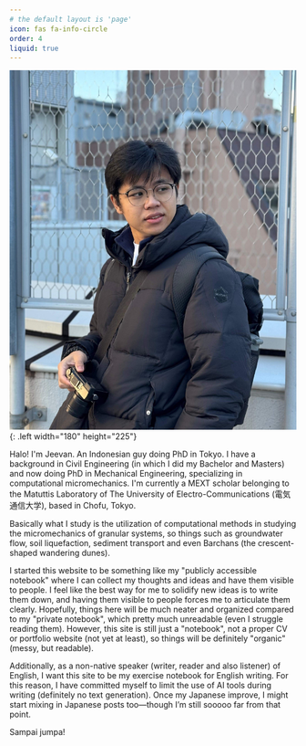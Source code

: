 ```yaml
---
# the default layout is 'page'
icon: fas fa-info-circle
order: 4
liquid: true
---
```


<!-- ![profilepicture]({{ '/assets/img/profile.jpg' | relative_url }}){: .left width="180" height="225"} -->
![profilepicture](/assets/img/profile.jpg){: .left width="180" height="225"} 

Halo! I'm Jeevan. An Indonesian guy doing PhD in Tokyo. I have a background in Civil Engineering (in which I did my Bachelor and Masters) and now doing PhD in Mechanical Engineering, specializing in computational micromechanics. I'm currently a MEXT scholar belonging to the Matuttis Laboratory of The University of Electro-Communications (電気通信大学), based in Chofu, Tokyo.

Basically what I study is the utilization of computational methods in studying the micromechanics of granular systems, so things such as groundwater flow, soil liquefaction, sediment transport and even Barchans (the crescent-shaped wandering dunes).

I started this website to be something like my "publicly accessible notebook" where I can collect my thoughts and ideas and have them visible to people. I feel like the best way for me to solidify new ideas is to write them down, and having them visible to people forces me to articulate them clearly. Hopefully, things here will be much neater and organized compared to my "private notebook", which pretty much unreadable (even I struggle reading them). However, this site is still just a "notebook", not a proper CV or portfolio website (not yet at least), so things will be definitely "organic" (messy, but readable).

Additionally, as a non-native speaker (writer, reader and also listener) of English, I want this site to be my exercise notebook for English writing. For this reason, I have committed myself to limit the use of AI tools during writing (definitely no text generation). Once my Japanese improve, I might start mixing in Japanese posts too—though I’m still sooooo far from that point.

Sampai jumpa!